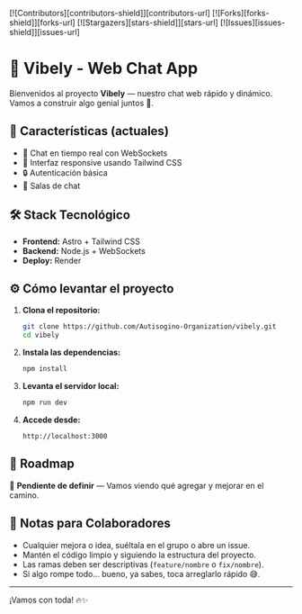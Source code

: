 [![Contributors][contributors-shield]][contributors-url]
[![Forks][forks-shield]][forks-url]
[![Stargazers][stars-shield]][stars-url]
[![Issues][issues-shield]][issues-url]

# 🎉 Vibely - Web Chat App  

Bienvenidos al proyecto **Vibely** — nuestro chat web rápido y dinámico. Vamos a construir algo genial juntos 💪.  

## 🚀 Características (actuales)  

- 💬 Chat en tiempo real con WebSockets  
- 🎨 Interfaz responsive usando Tailwind CSS  
- 🔒 Autenticación básica  
- 📲 Salas de chat  

## 🛠️ Stack Tecnológico  

- **Frontend:** Astro + Tailwind CSS  
- **Backend:** Node.js + WebSockets  
- **Deploy:** Render  

## ⚙️ Cómo levantar el proyecto  

1. **Clona el repositorio:**  
   ```bash
   git clone https://github.com/Autisogino-Organization/vibely.git
   cd vibely
   ```

2. **Instala las dependencias:**  
   ```bash
   npm install
   ```

3. **Levanta el servidor local:**  
   ```bash
   npm run dev
   ```

4. **Accede desde:**  
   ```
   http://localhost:3000
   ```

## 🎯 Roadmap  

🚧 **Pendiente de definir** — Vamos viendo qué agregar y mejorar en el camino.  

## 🧠 Notas para Colaboradores  

- Cualquier mejora o idea, suéltala en el grupo o abre un issue.  
- Mantén el código limpio y siguiendo la estructura del proyecto.  
- Las ramas deben ser descriptivas (`feature/nombre` o `fix/nombre`).  
- Si algo rompe todo... bueno, ya sabes, toca arreglarlo rápido 😅.  

---

¡Vamos con toda! 🔥✨  
